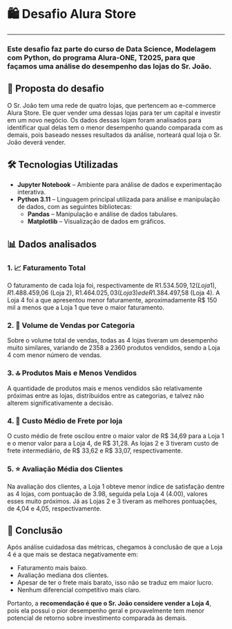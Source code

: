 # 🛍️ Desafio Alura Store
---

### Este desafio faz parte do curso de Data Science, Modelagem com Python, do programa **Alura-ONE, T2025**, para que façamos uma análise do desempenho das lojas do Sr. João.

## 📌 Proposta do desafio
O Sr. João tem uma rede de quatro lojas, que pertencem ao e-commerce Alura Store. Ele quer vender uma dessas lojas para ter um capital e investir em um novo negócio. 
Os dados dessas lojam foram analisados para identificar qual delas tem o menor desempenho quando comparada com as demais, pois baseado nesses resultados da análise, norteará qual loja o Sr. João deverá vender.

## 🛠️ Tecnologias Utilizadas
- **Jupyter Notebook** – Ambiente para análise de dados e experimentação interativa.
- **Python 3.11** – Linguagem principal utilizada para análise e manipulação de dados, com as seguintes bibliotecas:
  - **Pandas** – Manipulação e análise de dados tabulares.
  - **Matplotlib** – Visualização de dados em gráficos.

## 📊 Dados analisados

### 1. 📈 Faturamento Total
O faturamento de cada loja foi, respectivamente de R$1.534.509,12 (Loja 1), R$1.488.459,06 (Loja 2), R$1.464.025,03 (Loja 3) e de R$1.384.497,58 (Loja 4).
A Loja 4 foi a que apresentou menor faturamente, aproximadamente R$ 150 mil a menos que a Loja 1 que teve o maior faturamento.

### 2. 🛒 Volume de Vendas por Categoria
Sobre o volume total de vendas, todas as 4 lojas tiveram um desempenho muito similares, variando de 2358 a 2360 produtos vendidos, sendo a Loja 4 com menor número de vendas.

### 3. 🔝 Produtos Mais e Menos Vendidos
A quantidade de produtos mais e menos vendidos são relativamente próximas entre as lojas, distribuidos entre as categorias, e talvez não alterem significativamente a decisão.

### 4. 🚚 Custo Médio de Frete por loja
O custo médio de frete oscilou entre o maior valor de R$ 34,69 para a Loja 1 e o menor valor para a Loja 4, de R$ 31,28. 
As lojas 2 e 3 tiveram custo de frete intermediário, de R$ 33,62 e R$ 33,07, respectivamente.

### 5. ⭐ Avaliação Média dos Clientes
Na avaliação dos clientes, a Loja 1 obteve menor índice de satisfação dentre as 4 lojas, com pontuação de 3.98, seguida pela Loja 4 (4.00), valores esses muito próximos.
Já as Lojas 2 e 3 tiveram as melhores pontuações, de 4,04 e 4,05, respectivamente.

## 📌 Conclusão
Após análise cuidadosa das métricas, chegamos à conclusão de que a Loja 4 é a que mais se destaca negativamente em:
- Faturamento mais baixo.
- Avaliação mediana dos clientes.
- Apesar de ter o frete mais barato, isso não se traduz em maior lucro.
-	Nenhum diferencial competitivo mais claro.
  
Portanto, a **recomendação é que o Sr. João considere vender a Loja 4**, pois ela possui o pior desempenho geral e provavelmente tem menor potencial de retorno sobre investimento comparada às demais.

